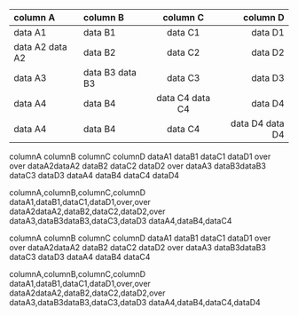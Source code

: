 ﻿| column A        | column B        |    column C     |        column D |
| :-------------- | :-------------- | :-------------: | --------------: |
| data A1         | data B1         |     data C1     |         data D1 |
| data A2 data A2 | data B2         |     data C2     |         data D2 |
| data A3         | data B3 data B3 |     data C3     |         data D3 |
| data A4         | data B4         | data C4 data C4 |         data D4 |
| data A4         | data B4         |     data C4     | data D4 data D4 |


columnA	columnB	columnC	columnD
dataA1	dataB1	dataC1	dataD1	over	over
dataA2dataA2	dataB2	dataC2	dataD2	over
dataA3	dataB3dataB3	dataC3	dataD3
dataA4	dataB4	dataC4	dataD4











columnA,columnB,columnC,columnD
dataA1,dataB1,dataC1,dataD1,over,over
dataA2dataA2,dataB2,dataC2,dataD2,over
dataA3,dataB3dataB3,dataC3,dataD3
dataA4,dataB4,dataC4

























columnA	columnB	columnC	columnD
dataA1	dataB1	dataC1	dataD1	over	over
dataA2dataA2	dataB2	dataC2	dataD2	over
dataA3	dataB3dataB3	dataC3	dataD3
dataA4	dataB4	dataC4


columnA,columnB,columnC,columnD
dataA1,dataB1,dataC1,dataD1,over,over
dataA2dataA2,dataB2,dataC2,dataD2,over
dataA3,dataB3dataB3,dataC3,dataD3
dataA4,dataB4,dataC4,dataD4

